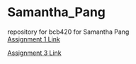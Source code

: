 # Samantha_Pang
repository for bcb420 for Samantha Pang <br>
[Assignment 1 Link](https://github.com/bcb420-2023/Samantha_Pang/blob/main/Assignment%201/Assignment_1.html)

[Assignment 3 Link](https://github.com/bcb420-2023/Samantha_Pang/blob/main/Assignment3.html)
